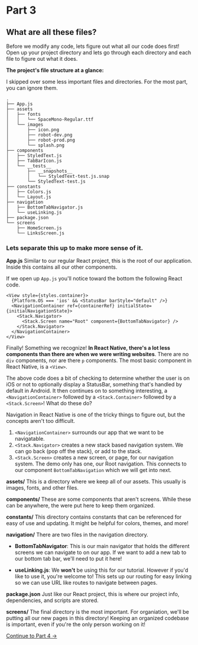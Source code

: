 # Part 3
## What are all these files?

Before we modify any code, lets figure out what all our code does first! Open up your project directory and lets go through each directory and each file to figure out what it does.

**The project's file structure at a glance:**

I skipped over some less important files and directories. For the most part, you can ignore them.
```
.
├── App.js
├── assets
│   ├── fonts
│   │   └── SpaceMono-Regular.ttf
│   └── images
│       ├── icon.png
│       ├── robot-dev.png
│       ├── robot-prod.png
│       └── splash.png
├── components
│   ├── StyledText.js
│   ├── TabBarIcon.js
│   └── __tests__
│       ├── __snapshots__
│       │   └── StyledText-test.js.snap
│       └── StyledText-test.js
├── constants
│   ├── Colors.js
│   └── Layout.js
├── navigation
│   ├── BottomTabNavigator.js
│   └── useLinking.js
├── package.json
└── screens
    ├── HomeScreen.js
    └── LinksScreen.js
```

### Lets separate this up to make more sense of it.

**App.js**
Similar to our regular React project, this is the root of our application. Inside this contains all our other components.

If we open up `App.js` you'll notice toward the bottom the following React code.

```
<View style={styles.container}>
  {Platform.OS === 'ios' && <StatusBar barStyle="default" />}
  <NavigationContainer ref={containerRef} initialState={initialNavigationState}>
    <Stack.Navigator>
      <Stack.Screen name="Root" component={BottomTabNavigator} />
    </Stack.Navigator>
  </NavigationContainer>
</View>

```

Finally! Something we recognize! **In React Native, there's a lot less components than there are when we were writing websites**. There are no `div` components, nor are there `p` components. The most basic component in React Native, is a `<View>`.

The above code does a bit of checking to determine whether the user is on iOS or not to optionally display a StatusBar, something that's handled by default in Android. It then continues on to something interesting, a `<NavigationContainer>` followed by a `<Stack.Container>` followed by a `<Stack.Screen>`! What do these do?

Navigation in React Native is one of the tricky things to figure out, but the concepts aren't too difficult.

1. `<NavigationContainer>` surrounds our app that we want to be navigatable.
2. `<Stack.Navigator>` creates a new stack based navigation system. We can go back (pop off the stack), or add to the stack.
3. `<Stack.Screen>` creates a new screen, or page, for our navigation system. The demo only has one, our Root navigation. This connects to our component `BottomTabNavigation` which we will get into next.

**assets/**
This is a directory where we keep all of our assets. This usually is images, fonts, and other files.

**components/**
These are some components that aren't screens. While these can be anywhere, the were put here to keep them organized.

**constants/**
This directory contains constants that can be referenced for easy of use and updating. It might be helpful for colors, themes, and more!

**navigation/**
There are two files in the navigation directory.

- **BottomTabNavigator**: This is our main navigator that holds the different screens we can navigate to on our app. If we want to add a new tab to our bottom tab bar, we'll need to put it here!

- **useLinking.js**: We **won't** be using this for our tutorial. However if you'd like to use it, you're welcome to! This sets up our routing for easy linking so we can use URL like routes to navigate between pages.

**package.json**
Just like our React project, this is where our project info, dependencies, and scripts are stored.

**screens/**
The final directory is the most important. For organiation, we'll be putting all our new pages in this directory! Keeping an organized codebase is important, even if you're the only person working on it!

[Continue to Part 4 ->](part4.html)